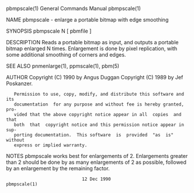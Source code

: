 pbmpscale(1)               General Commands Manual               pbmpscale(1)

NAME
       pbmpscale - enlarge a portable bitmap with edge smoothing

SYNOPSIS
       pbmpscale N [ pbmfile ]

DESCRIPTION
       Reads  a  portable  bitmap  as  input,  and  outputs a portable bitmap
       enlarged N times. Enlargement is done by pixel replication, with  some
       additional smoothing of corners and edges.

SEE ALSO
       pnmenlarge(1), ppmscale(1), pbm(5)

AUTHOR
       Copyright  (C)  1990  by  Angus  Duggan  Copyright  (C)  1989  by  Jef
       Poskanzer.

       Permission to use, copy, modify, and distribute this software and  its
       documentation  for any purpose and without fee is hereby granted, pro‐
       vided that the above copyright notice appear in all  copies  and  that
       both  that  copyright notice and this permission notice appear in sup‐
       porting documentation.  This software  is  provided  "as  is"  without
       express or implied warranty.

NOTES
       pbmpscale  works best for enlargements of 2. Enlargements greater than
       2 should be done by as many enlargements of 2 as possible, followed by
       an enlargement by the remaining factor.

                                 12 Dec 1990                     pbmpscale(1)
